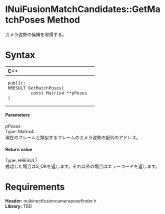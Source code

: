 INuiFusionMatchCandidates::GetMatchPoses Method  
===============================================  

カメラ姿勢の候補を取得する。 <span id="syntaxSection"></span>

Syntax  
======  

<table>
<colgroup>
<col width="100%" />
</colgroup>
<thead>
<tr class="header">
<th align="left">C++</th>
</tr>
</thead>
<tbody>
<tr class="odd">
<td align="left"><pre><code>public:  
HRESULT GetMatchPoses(  
         const Matrix4 **pPoses  
)</code></pre></td>
</tr>
</tbody>
</table>

<span id="ID4EG"></span>
#### Parameters  

*pPoses*    
Type: Matrix4  
現在のフレームと類似するフレームのカメラ姿勢の配列のアドレス。  

<span id="ID4EP"></span>
#### Return value  

Type: HRESULT  
成功した場合はS\_OKを返します。それ以外の場合はエラーコードを返します。  

<span id="requirements"></span>

Requirements  
============  

**Header:** nuikinectfusioncameraposefinder.h  
**Library:** TBD  



<!--Please do not edit the data in the comment block below.-->
<!--
TOCTitle : GetMatchPoses Method
RLTitle : INuiFusionMatchCandidates::GetMatchPoses Method
KeywordK : GetMatchPoses method
KeywordK : INuiFusionMatchCandidates::GetMatchPoses method
KeywordF : INuiFusionMatchCandidates::GetMatchPoses
KeywordF : GetMatchPoses
KeywordF : Microsoft.Kinect.nuikinectfusioncameraposefinder.INuiFusionMatchCandidates.GetMatchPoses(Matrix4)
KeywordA : M:Microsoft.Kinect.nuikinectfusioncameraposefinder.INuiFusionMatchCandidates.GetMatchPoses(Matrix4)
AssetID : M:Microsoft.Kinect.nuikinectfusioncameraposefinder.INuiFusionMatchCandidates.GetMatchPoses(Matrix4)
Locale : en-us
CommunityContent : 1
APIType : Managed
APILocation : 
APIName : Microsoft.Kinect.nuikinectfusioncameraposefinder.INuiFusionMatchCandidates::GetMatchPoses
TargetOS : Windows
TopicType : kbSyntax
DevLang : C++
DocSet : K4Wv2
ProjType : K4Wv2Proj
Technology : Kinect for Windows
Product : Kinect for Windows SDK v2
productversion : 20
-->
